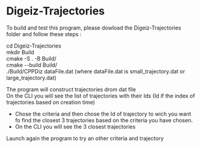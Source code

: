 # Digeiz-Trajectories

To build and test this program, please dowload the  Digeiz-Trajectories folder and follow these steps :


cd Digeiz-Trajectories <br>
mkdir Build <br>
cmake -S . -B Build/ <br>
cmake --build Build/ <br>
./Build/CPPDiz  dataFile.dat  (where  dataFile.dat is   small_trajectory.dat  or large_trajectory.dat) <br>

The program will construct trajectories drom dat file <br> 
On the CLI you will see the list of trajectories with their Ids (Id if the index of trajectories based on creation time)<br>

- Chose the criteria  and then chose the Id of trajectory to wich you want fo find the closest 3 trajectories based on the criteria you have chosen.<br>
- On the CLI you will see the 3 closest trajectories<br>

Launch again the program to try an other criteria and trajectory<br>
